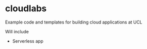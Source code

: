 # cloudlabs
Example code and templates for building cloud applications at UCL

Will include
- Serverless app
